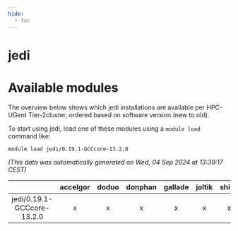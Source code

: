 ```yaml
---
hide:
  - toc
---
```


jedi
====

# Available modules


The overview below shows which jedi installations are available per HPC-UGent Tier-2cluster, ordered based on software version (new to old).

To start using jedi, load one of these modules using a `module load` command like:

```shell
module load jedi/0.19.1-GCCcore-13.2.0
```

*(This data was automatically generated on Wed, 04 Sep 2024 at 13:39:17 CEST)*  

| |accelgor|doduo|donphan|gallade|joltik|shinx|skitty|
| :---: | :---: | :---: | :---: | :---: | :---: | :---: | :---: |
|jedi/0.19.1-GCCcore-13.2.0|x|x|x|x|x|x|x|
